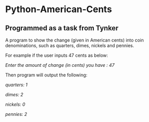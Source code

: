 # Python-American-Cents

## Programmed as a task from Tynker

A program to show the change (given in American cents) into coin denominations,
such as quarters, dimes, nickels and pennies.

For example if the user inputs 47 cents as below:

*Enter the amount of change (in cents) you have : 47*

Then program will output the following:

*quarters: 1*

*dimes: 2*

*nickels: 0*

*pennies: 2*
